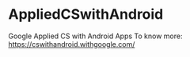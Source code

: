 # AppliedCSwithAndroid
Google Applied CS with Android Apps
To know more: https://cswithandroid.withgoogle.com/
